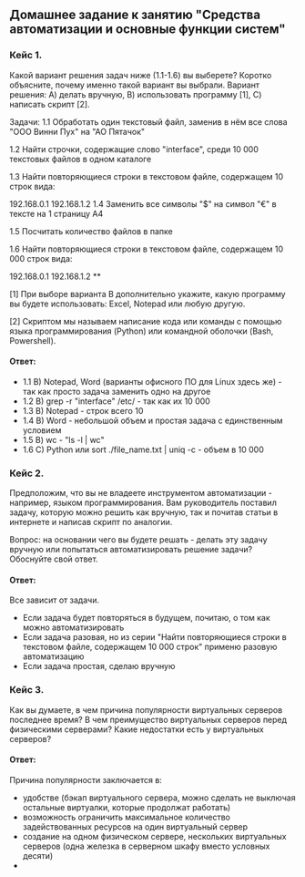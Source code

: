 ## Домашнее задание к занятию "Средства автоматизации и основные функции систем"

### Кейс 1.
Какой вариант решения задач ниже (1.1-1.6) вы выберете? Коротко объясните, почему именно такой вариант вы выбрали.
Вариант решения:
А) делать вручную, B) использовать программу [1], C) написать скрипт [2].

Задачи:
1.1 Обработать один текстовый файл, заменив в нём все слова "ООО Винни Пух" на "АО Пятачок"

1.2 Найти строчки, содержащие слово "interface", среди 10 000 текстовых файлов в одном каталоге

1.3 Найти повторяющиеся строки в текстовом файле, содержащем 10 строк вида:

192.168.0.1
192.168.1.2
1.4 Заменить все символы "$" на символ "€" в тексте на 1 страницу А4

1.5 Посчитать количество файлов в папке

1.6 Найти повторяющиеся строки в текстовом файле, содержащем 10 000 строк вида:

192.168.0.1
192.168.1.2
**

[1] При выборе варианта В дополнительно укажите, какую программу вы будете использовать: Excel, Notepad или любую другую.

[2] Скриптом мы называем написание кода или команды с помощью языка программирования (Python) или командной оболочки (Bash, Powershell).

#### Ответ:
- 1.1 B) Notepad, Word (варианты офисного ПО для Linux здесь же) - так как просто задача заменить одно на другое  
- 1.2 В) grep -r "interface" /etc/ - так как их 10 000
- 1.3 В) Notepad - строк всего 10
- 1.4 В) Word - небольшой объем и простая задача с единственным условием
- 1.5 B) wc - "ls -l | wc"
- 1.6 С) Python или sort ./file_name.txt | uniq -c - объем в 10 000  


### Кейс 2.
Предположим, что вы не владеете инструментом автоматизации - например, языком программирования. Вам руководитель поставил задачу, которую можно решить как вручную, так и почитав статьи в интернете и написав скрипт по аналогии.

Вопрос: на основании чего вы будете решать - делать эту задачу вручную или попытаться автоматизировать решение задачи? Обоснуйте свой ответ.

#### Ответ:
Все зависит от задачи. 
- Если задача будет повторяться в будущем, почитаю, о том как можно автоматизировать
- Если задача разовая, но из серии "Найти повторяющиеся строки в текстовом файле, содержащем 10 000 строк" применю разовую автоматизацию
- Если задача простая, сделаю вручную


### Кейс 3.
Как вы думаете, в чем причина популярности виртуальных серверов последнее время? В чем преимущество виртуальных серверов перед физическими серверами? Какие недостатки есть у виртуальных серверов?

#### Ответ:
Причина популярности заключается в:  
- удобстве (бэкап виртуального сервера, можно сделать не выключая остальные виртуалки, которые продолжат работать)
- возможность ограничить максимальное количество задействованных ресурсов на один виртуальный сервер
- создание на одном физическом сервере, нескольких виртуальных серверов (одна железка в серверном шкафу вместо условных десяти)
- 


